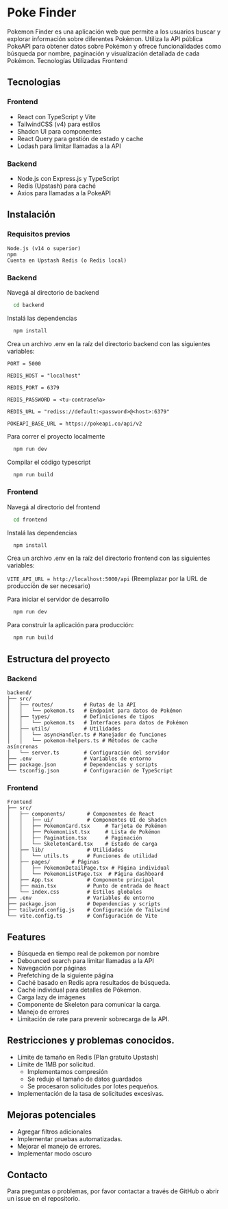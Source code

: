
# Poke Finder

Pokemon Finder es una aplicación web que permite a los usuarios buscar y explorar información sobre diferentes Pokémon. Utiliza la API pública PokeAPI para obtener datos sobre Pokémon y ofrece funcionalidades como búsqueda por nombre, paginación y visualización detallada de cada Pokémon.
Tecnologías Utilizadas
Frontend

## Tecnologias

### Frontend
- React con TypeScript y Vite
- TailwindCSS (v4) para estilos
- Shadcn UI para componentes
- React Query para gestión de estado y cache
- Lodash para limitar llamadas a la API

### Backend
- Node.js con Express.js y TypeScript
- Redis (Upstash) para caché
- Axios para llamadas a la PokeAPI
## Instalación
### Requisitos previos
```
Node.js (v14 o superior)
npm 
Cuenta en Upstash Redis (o Redis local)
```
### Backend
Navegá al directorio de backend 
```bash
  cd backend
```
Instalá las dependencias
```bash
  npm install
```
Crea un archivo .env en la raíz del directorio backend con las siguientes variables:

`PORT = 5000`

`REDIS_HOST = "localhost" `

`REDIS_PORT = 6379 `

`REDIS_PASSWORD = <tu-contraseña> `

`REDIS_URL = "rediss://default:<password>@<host>:6379" `

`POKEAPI_BASE_URL = https://pokeapi.co/api/v2`

Para correr el proyecto localmente
```bash
  npm run dev
```

Compilar el código typescript
```bash
  npm run build
```

### Frontend
Navegá al directorio del frontend 
```bash
  cd frontend
```
Instalá las dependencias
```bash
  npm install
```
Crea un archivo .env en la raíz del directorio frontend con las siguientes variables:

`VITE_API_URL = http://localhost:5000/api`
(Reemplazar por la URL de producción de ser necesario)

Para iniciar el servidor de desarrollo
```bash
  npm run dev
```
Para construir la aplicación para producción:
```bash
  npm run build
```
## Estructura del proyecto
### Backend
```
backend/
├── src/
│   ├── routes/          # Rutas de la API
│   │   └── pokemon.ts   # Endpoint para datos de Pokémon
│   ├── types/           # Definiciones de tipos
│   │   └── pokemon.ts   # Interfaces para datos de Pokémon
│   ├── utils/           # Utilidades
│   │   └── asyncHandler.ts # Manejador de funciones 
│   │   └── pokemon-helpers.ts # Métodos de cache
asíncronas
│   └── server.ts        # Configuración del servidor
├── .env                 # Variables de entorno
├── package.json         # Dependencias y scripts
└── tsconfig.json        # Configuración de TypeScript
```

### Frontend
```
Frontend
├── src/
│   ├── components/       # Componentes de React
│   │   ├── ui/           # Componentes UI de Shadcn
│   │   ├── PokemonCard.tsx     # Tarjeta de Pokémon
│   │   ├── PokemonList.tsx     # Lista de Pokémon
│   │   ├── Pagination.tsx      # Paginación
│   │   └── SkeletonCard.tsx    # Estado de carga
│   ├── lib/              # Utilidades
│   │   └── utils.ts      # Funciones de utilidad
│   ├── pages/       # Páginas
│   │   ├── PokemonDetailPage.tsx # Página individual
│   │   └── PokemonListPage.tsx  # Página dashboard
│   ├── App.tsx           # Componente principal
│   ├── main.tsx          # Punto de entrada de React
│   └── index.css         # Estilos globales
├── .env                  # Variables de entorno
├── package.json          # Dependencias y scripts
├── tailwind.config.js    # Configuración de Tailwind
└── vite.config.ts        # Configuración de Vite
```


## Features

- Búsqueda en tiempo real de pokemon por nombre
- Debounced search para limitar llamadas a la API
- Navegación por páginas
- Prefetching de la siguiente página
- Caché basado en Redis apra resultados de búsqueda.
- Caché individual para detalles de Pókemon. 
- Carga lazy de imágenes
- Componente de Skeleton para comunicar la carga. 
- Manejo de errores
- Limitación de rate para prevenir sobrecarga de la API. 

## Restricciones y problemas conocidos. 
- Límite de tamaño en Redis (Plan gratuito Upstash)
- Límite de 1MB por solicitud. 
  - Implementamos compresión
  - Se redujo el tamaño de datos guardados
  - Se procesaron solicitudes por lotes pequeños. 
- Implementación de la tasa de solicitudes excesivas.

## Mejoras potenciales
- Agregar filtros adicionales
- Implementar pruebas automatizadas.
- Mejorar el manejo de errores. 
- Implementar modo oscuro

## Contacto
Para preguntas o problemas, por favor contactar a través de GitHub o abrir un issue en el repositorio.